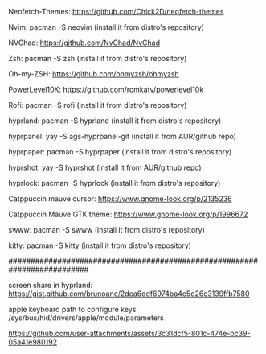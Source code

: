 
Neofetch-Themes: https://github.com/Chick2D/neofetch-themes

Nvim: pacman -S neovim (install it from distro's repository)

NVChad: https://github.com/NvChad/NvChad

Zsh: pacman -S zsh (install it from distro's repository)

Oh-my-ZSH: https://github.com/ohmyzsh/ohmyzsh

PowerLevel10K: https://github.com/romkatv/powerlevel10k

Rofi: pacman -S rofi (install it from distro's repository)

hyprland: pacman -S hyprland (install it from distro's repository)

hyprpanel: yay -S ags-hyprpanel-git (install it from AUR/github repo)

hyprpaper: pacman -S hyprpaper (install it from distro's repository)

hyprshot: yay -S hyprshot (install it from AUR/github repo)

hyprlock: pacman -S hyprlock (install it from distro's repository)

Catppuccin mauve cursor: https://www.gnome-look.org/p/2135236

Catppuccin Mauve GTK theme: https://www.gnome-look.org/p/1996672

swww: pacman -S swww (install it from distro's repository)

kitty: pacman -S kitty (install it from distro's repository)


##########################################################################


screen share in hyprland: https://gist.github.com/brunoanc/2dea6ddf6974ba4e5d26c3139ffb7580

apple keyboard path to configure keys: /sys/bus/hid/drivers/apple/module/parameters

https://github.com/user-attachments/assets/3c31dcf5-801c-474e-bc39-05a41e980192



